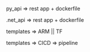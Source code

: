 py_api => rest app + dockerfile

.net_api => rest app + dockerfile

templates => ARM || TF

templates => CICD => pipeline
